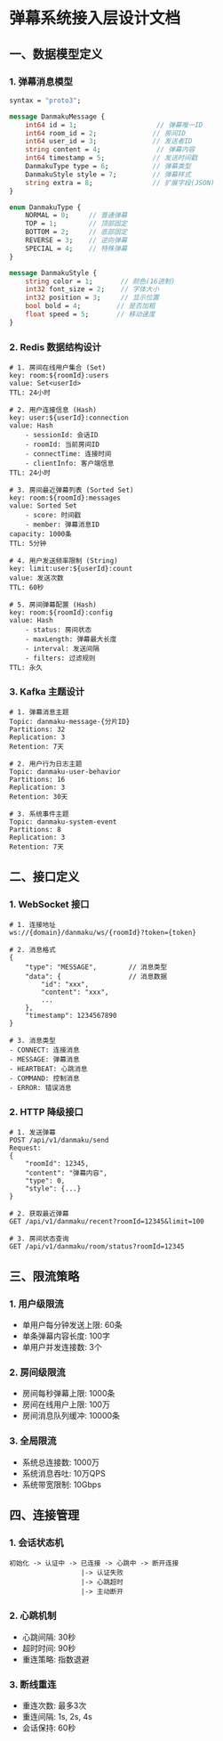 # 弹幕系统接入层设计文档

## 一、数据模型定义

### 1. 弹幕消息模型

```protobuf
syntax = "proto3";

message DanmakuMessage {
    int64 id = 1;                    // 弹幕唯一ID
    int64 room_id = 2;              // 房间ID
    int64 user_id = 3;              // 发送者ID
    string content = 4;              // 弹幕内容
    int64 timestamp = 5;            // 发送时间戳
    DanmakuType type = 6;           // 弹幕类型
    DanmakuStyle style = 7;         // 弹幕样式
    string extra = 8;               // 扩展字段(JSON)
}

enum DanmakuType {
    NORMAL = 0;     // 普通弹幕
    TOP = 1;        // 顶部固定
    BOTTOM = 2;     // 底部固定
    REVERSE = 3;    // 逆向弹幕
    SPECIAL = 4;    // 特殊弹幕
}

message DanmakuStyle {
    string color = 1;       // 颜色(16进制)
    int32 font_size = 2;    // 字体大小
    int32 position = 3;     // 显示位置
    bool bold = 4;         // 是否加粗
    float speed = 5;       // 移动速度
}
```

### 2. Redis 数据结构设计

```plaintext
# 1. 房间在线用户集合 (Set)
key: room:${roomId}:users
value: Set<userId>
TTL: 24小时

# 2. 用户连接信息 (Hash)
key: user:${userId}:connection
value: Hash
    - sessionId: 会话ID
    - roomId: 当前房间ID
    - connectTime: 连接时间
    - clientInfo: 客户端信息
TTL: 24小时

# 3. 房间最近弹幕列表 (Sorted Set)
key: room:${roomId}:messages
value: Sorted Set
    - score: 时间戳
    - member: 弹幕消息ID
capacity: 1000条
TTL: 5分钟

# 4. 用户发送频率限制 (String)
key: limit:user:${userId}:count
value: 发送次数
TTL: 60秒

# 5. 房间弹幕配置 (Hash)
key: room:${roomId}:config
value: Hash
    - status: 房间状态
    - maxLength: 弹幕最大长度
    - interval: 发送间隔
    - filters: 过滤规则
TTL: 永久
```

### 3. Kafka 主题设计

```plaintext
# 1. 弹幕消息主题
Topic: danmaku-message-{分片ID}
Partitions: 32
Replication: 3
Retention: 7天

# 2. 用户行为日志主题
Topic: danmaku-user-behavior
Partitions: 16
Replication: 3
Retention: 30天

# 3. 系统事件主题
Topic: danmaku-system-event
Partitions: 8
Replication: 3
Retention: 7天
```

## 二、接口定义

### 1. WebSocket 接口

```plaintext
# 1. 连接地址
ws://{domain}/danmaku/ws/{roomId}?token={token}

# 2. 消息格式
{
    "type": "MESSAGE",        // 消息类型
    "data": {                 // 消息数据
        "id": "xxx",
        "content": "xxx",
        ...
    },
    "timestamp": 1234567890
}

# 3. 消息类型
- CONNECT: 连接消息
- MESSAGE: 弹幕消息
- HEARTBEAT: 心跳消息
- COMMAND: 控制消息
- ERROR: 错误消息
```

### 2. HTTP 降级接口

```plaintext
# 1. 发送弹幕
POST /api/v1/danmaku/send
Request:
{
    "roomId": 12345,
    "content": "弹幕内容",
    "type": 0,
    "style": {...}
}

# 2. 获取最近弹幕
GET /api/v1/danmaku/recent?roomId=12345&limit=100

# 3. 房间状态查询
GET /api/v1/danmaku/room/status?roomId=12345
```

## 三、限流策略

### 1. 用户级限流

- 单用户每分钟发送上限: 60条
- 单条弹幕内容长度: 100字
- 单用户并发连接数: 3个

### 2. 房间级限流

- 房间每秒弹幕上限: 1000条
- 房间在线用户上限: 100万
- 房间消息队列缓冲: 10000条

### 3. 全局限流

- 系统总连接数: 1000万
- 系统消息吞吐: 10万QPS
- 系统带宽限制: 10Gbps

## 四、连接管理

### 1. 会话状态机

```plaintext
初始化 -> 认证中 -> 已连接 -> 心跳中 -> 断开连接
                  |-> 认证失败
                  |-> 心跳超时
                  |-> 主动断开
```

### 2. 心跳机制

- 心跳间隔: 30秒
- 超时时间: 90秒
- 重连策略: 指数退避

### 3. 断线重连

- 重连次数: 最多3次
- 重连间隔: 1s, 2s, 4s
- 会话保持: 60秒